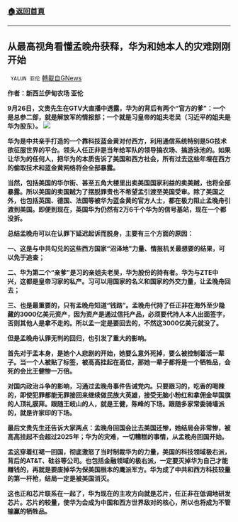 ###  [:house:返回首頁](https://github.com/ourhimalayas/txt)
---


## 从最高视角看懂孟晚舟获释，华为和她本人的灾难刚刚开始
` YALUN 亚伦` [轉載自GNews](https://gnews.org/zh-hans/1559364/)

**作者：新西兰伊甸农场 亚伦**



**9月26日，文贵先生在GTV大直播中透露，华为的背后有两个“官方的爹”：一个是总参二部，就是解放军的情报部；一个就是习皇帝的姐夫老吴（习近平的姐夫是华为股东）。**
![](https://assets.gnews.org/wp-content/uploads/2021/09/b128-84c62b02f53041f1078482bf28b2e8b4.png)


**华为是中共亲手打造的一个靠科技蓝金黄对付西方，利用通信系统特别是****5G****技术欲征服世界的平台。领头人任正非是当年给军队的领导搞农场、搞游泳池的。如果让华为的任何人，把华为的本质告诉了美国和西方****社会****，所有过去这些年埋在西方的偷取技术和蓝金黄网络将会全部暴露。**

**当然，包括美国的华尔街、甚至五角大楼里出卖美国国家利益的卖美贼，也将全部暴露。所以美国的卖国贼为了摆脱罪责也不希望孟引渡至美国受审。除了美国之外，也包括英国、德国、法国等被华为蓝金黄的官方人士，都在极力阻止孟晚舟引渡到美国。即便到现在，英国华为仍然有****2****万****6****千个华为的信号基站，现在一个都没拆。**

**总结孟晚舟可以在认罪下延迟起诉而脱身，主要有三个方面的原因：**

**一、这是与中共勾兑的这些西方国家“沼泽地”力量、情报机关最想要的结果，可以免于追查；**

**二、华为第二个“亲爹”是习的亲姐夫老吴，华为股份的持有者。华为与****ZTE****中兴，这都是皇帝习家的私产。习可以用国家的名义和国家的外交力量，让孟晚舟回去；**

**三、也是最重要的，只有孟晚舟知道“钱路”。孟晚舟代持了任正非在海外至少隐藏的****3000****亿美元资产，因为资产是通过信托产品，必须要代持人本人出面签字，否则其他人是拿不走的。所以孟一定是要回去的，不然这****3000****亿美元就没了。**

**但是孟晚舟认罪无判的回归，也引发了重大的影响。**

**首先对于孟本身，是她个人悲剧的开始，她要么意外死掉，要么被控制着活一辈子。当一个人被贴了标签，被高高挂起在高位，那她一辈子都将是一个牺牲品，会死的会比王健惨一万倍。**

**对国内政治斗争的影响，习通过孟晚舟事件告诫党内。只要跟习的，吃香的喝辣的，即使犯罪都能无罪接回来继续做民族大英雄，接受无脑小粉红和拿佣金举国旗的人顶礼膜拜。跟随王岐山的人，就是王健，陈峰的下场。跟随多家常委骑墙派的，就是许家印的下场。**

**最后文贵先生还告诉大家两点：孟晚舟回国会比去美国还惨，她结局会非常惨，被高高挂起不会超过****2025****年；华为的灾难，一切糟糕的事情，从孟晚舟回国开始。**

**孟这穿着红裙一回国，彻底激怒了当时制裁华为的力量，美国的科技领域极右派，背后的****AT&T****、硅谷等公司。也包括金融领域的极右派，一定要灭掉华为自己才能赚钱的，再就是要废掉华为保美国根本的鹰派军方。华为成了中共和西方科技较量的第一杆枪，结局一定是被美国消灭。**

**这也正和芯片联系在一起了，华为现在的主攻方向就是芯片，任正非在低调地研发芯片。芯片的较量，使华为会成为中国和西方世界敌对的核心，所以也将成为不管输赢的牺牲品。**
